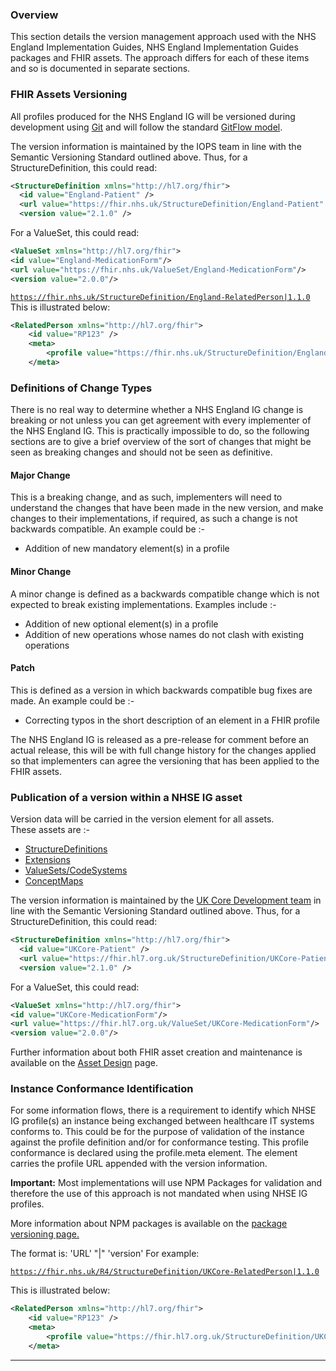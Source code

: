 ### Overview
This section details the version management approach used with the NHS England Implementation Guides, NHS England Implementation Guides packages and FHIR assets. The approach differs for each of these items and so is documented in separate sections.

### FHIR Assets Versioning
All profiles produced for the NHS England IG will be versioned during development using <a href="https://git-scm.com/" Target="_blank"> Git</a> and will follow the standard <a href="https://guides.github.com/introduction/flow/" Target="_blank"> GitFlow model</a>.   

The version information is maintained by the IOPS team in line with the Semantic Versioning Standard outlined above. Thus, for a StructureDefinition, this could read:

````xml
<StructureDefinition xmlns="http://hl7.org/fhir">
  <id value="England-Patient" />
  <url value="https://fhir.nhs.uk/StructureDefinition/England-Patient" />
  <version value="2.1.0" />
````
For a ValueSet, this could read:

````xml
<ValueSet xmlns="http://hl7.org/fhir">
<id value="England-MedicationForm"/>
<url value="https://fhir.nhs.uk/ValueSet/England-MedicationForm"/>
<version value="2.0.0"/>
````


<code>https://fhir.nhs.uk/StructureDefinition/England-RelatedPerson|1.1.0</code>
This is illustrated below:

````xml
<RelatedPerson xmlns="http://hl7.org/fhir">
    <id value="RP123" />
    <meta>
        <profile value="https://fhir.nhs.uk/StructureDefinition/England-RelatedPerson|1.1.0" />
    </meta>
````


### Definitions of Change Types
There is no real way to determine whether a NHS England IG change is breaking or not unless you can get agreement with every implementer of the NHS England IG. This is practically impossible to do, so the following sections are to give a brief overview of the sort of changes that might be seen as breaking changes and should not be seen as definitive. 
#### Major Change
This is a breaking change, and as such, implementers will need to understand the changes that have been made in the new version, and make changes to their implementations, if required, as such a change is not backwards compatible. An example could be :-
-  Addition of new mandatory element(s) in a profile
#### Minor Change
A minor change is defined as a backwards compatible change which is not expected to break existing implementations. Examples include :-
-  Addition of new optional element(s) in a profile
-  Addition of new operations whose names do not clash with existing operations
#### Patch
This is defined as a version in which backwards compatible bug fixes are made. An example could be :-
-  Correcting typos in the short description of an element in a FHIR profile

The NHS England IG is released as a pre-release for comment before an actual release, this will be with full change history for the changes applied so that implementers can agree the versioning that has been applied to the FHIR assets.

### Publication of a version within a NHSE IG asset
Version data will be carried in the version element for all assets.   
These assets are :-
- <a href="https://simplifier.net/guide/UK-Core-Implementation-Guide/Home/ProfilesandExtensions/ProfilesIndex.page.md?version=current" Target="_blank"> StructureDefinitions</a> 
-  <a href="https://simplifier.net/guide/UK-Core-Implementation-Guide/Home/ProfilesandExtensions/ExtensionLibrary" Target="_blank"> Extensions</a>
- <a href="https://simplifier.net/guide/uk-core-implementation-guide/Home/Terminology/ValueSetsandCodeSystems" Target="_blank"> ValueSets/CodeSystems</a>
- <a href="https://simplifier.net/guide/UK-Core-Implementation-Guide/Home/Terminology/ConceptMaps" Target="_blank"> ConceptMaps</a>   

The version information is maintained by the <a href="https://simplifier.net/HL7FHIRUKCoreR4/~team" Target="_blank"> UK Core Development team</a> in line with the Semantic Versioning Standard outlined above. Thus, for a StructureDefinition, this could read:

````xml
<StructureDefinition xmlns="http://hl7.org/fhir">
  <id value="UKCore-Patient" />
  <url value="https://fhir.hl7.org.uk/StructureDefinition/UKCore-Patient" />
  <version value="2.1.0" />
````   
For a ValueSet, this could read:

````xml
<ValueSet xmlns="http://hl7.org/fhir">
<id value="UKCore-MedicationForm"/>
<url value="https://fhir.hl7.org.uk/ValueSet/UKCore-MedicationForm"/>
<version value="2.0.0"/>
````
Further information about both FHIR asset creation and maintenance is available on the [Asset Design](https://simplifier.net/guide/NHSE-Design-and-Development-Approach2/Home/Asset-Design?version=current "Title") page. 

### Instance Conformance Identification
For some information flows, there is a requirement to identify which NHSE IG profile(s) an instance being exchanged between healthcare IT systems conforms to. This could be for the purpose of validation of the instance against the profile definition and/or for conformance testing. This profile conformance is declared using the profile.meta element. The element carries the profile URL appended with the version information. 

<div markdown="span" class="alert alert-warning" role="alert"><i class="fa fa-warning"></i><b> Important:</b> Most implementations will use NPM Packages for validation and therefore the use of this approach is not mandated when using NHSE IG profiles.   </div>

More information about NPM packages is available on the
[package versioning page.](https://simplifier.net/guide/NHSE-Design-and-Development-Approach2/Home/Management/Version-Management?version=current#Package-Versioning)

The format is: 'URL' "\|" 'version'
For example:

<code>https://fhir.nhs.uk/R4/StructureDefinition/UKCore-RelatedPerson|1.1.0</code>

This is illustrated below:

````xml
<RelatedPerson xmlns="http://hl7.org/fhir">
    <id value="RP123" />
    <meta>
        <profile value="https://fhir.hl7.org.uk/StructureDefinition/UKCore-RelatedPerson|1.1.0" />
    </meta>
````
---
